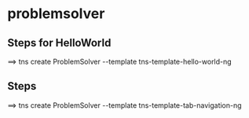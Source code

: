 # problemsolver

## Steps for HelloWorld

==> tns create ProblemSolver --template tns-template-hello-world-ng


## Steps


==> tns create ProblemSolver --template tns-template-tab-navigation-ng